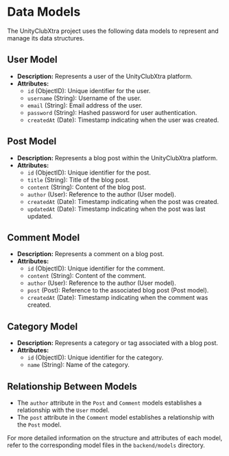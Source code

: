# Data Models

The UnityClubXtra project uses the following data models to represent and manage its data structures.

## User Model

- **Description:** Represents a user of the UnityClubXtra platform.
- **Attributes:**
  - `id` (ObjectID): Unique identifier for the user.
  - `username` (String): Username of the user.
  - `email` (String): Email address of the user.
  - `password` (String): Hashed password for user authentication.
  - `createdAt` (Date): Timestamp indicating when the user was created.

## Post Model

- **Description:** Represents a blog post within the UnityClubXtra platform.
- **Attributes:**
  - `id` (ObjectID): Unique identifier for the post.
  - `title` (String): Title of the blog post.
  - `content` (String): Content of the blog post.
  - `author` (User): Reference to the author (User model).
  - `createdAt` (Date): Timestamp indicating when the post was created.
  - `updatedAt` (Date): Timestamp indicating when the post was last updated.

## Comment Model

- **Description:** Represents a comment on a blog post.
- **Attributes:**
  - `id` (ObjectID): Unique identifier for the comment.
  - `content` (String): Content of the comment.
  - `author` (User): Reference to the author (User model).
  - `post` (Post): Reference to the associated blog post (Post model).
  - `createdAt` (Date): Timestamp indicating when the comment was created.

## Category Model

- **Description:** Represents a category or tag associated with a blog post.
- **Attributes:**
  - `id` (ObjectID): Unique identifier for the category.
  - `name` (String): Name of the category.

## Relationship Between Models

- The `author` attribute in the `Post` and `Comment` models establishes a relationship with the `User` model.
- The `post` attribute in the `Comment` model establishes a relationship with the `Post` model.

For more detailed information on the structure and attributes of each model, refer to the corresponding model files in the `backend/models` directory.

